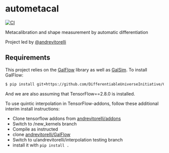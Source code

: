 # autometacal

[![CI](https://github.com/CosmoStat/autometacal/actions/workflows/main.yml/badge.svg)](https://github.com/CosmoStat/autometacal/actions/workflows/main.yml)

Metacalibration and shape measurement by automatic differentiation

Project led by [@andrevitorelli](https://github.com/andrevitorelli)


## Requirements

This project relies on the [GalFlow](https://github.com/DifferentiableUniverseInitiative/GalFlow) library as well as
[GalSim](https://github.com/GalSim-developers/GalSim). To install GalFlow:
```bash
$ pip install git+https://github.com/DifferentiableUniverseInitiative/GalFlow.git
```
And we are also assuming that TensorFlow==2.8.0 is installed.

To use quintic interpolation in TensorFlow-addons, follow these additional interim install instructions:

 - Clone tensorflow addons from [andrevitorelli/addons](https://github.com/andrevitorelli/addons)
 - Switch to /new_kernels branch
 - Compile as instructed
 - clone [andrevitorelli/GalFlow](https://github.com/andrevitorelli/GalFlow)
 - Switch to u/andrevitorelli/interpolation testing branch
 - install it with ` pip install . ` 


